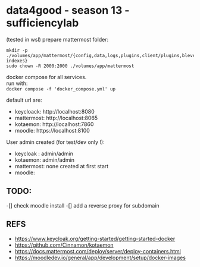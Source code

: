 # data4good - season 13 - sufficiencylab

(tested in wsl)
prepare mattermost folder:  
```
mkdir -p ./volumes/app/mattermost/{config,data,logs,plugins,client/plugins,bleve-indexes}
sudo chown -R 2000:2000 ./volumes/app/mattermost
```

docker compose for all services.  
run with:  
` docker compose -f 'docker_compose.yml' up `

default url are:
- keycloack: http://localhost:8080
- mattermost: http://localhost:8065
- kotaemon: http://localhost:7860
- moodle: https://localhost:8100

User admin created (for test/dev only !):
- keycloak : admin/admin
- kotaemon: admin/admin
- mattermost: none created at first start
- moodle: 

## TODO:
-[] check moodle install
-[] add a reverse proxy for subdomain


## REFS
- https://www.keycloak.org/getting-started/getting-started-docker
- https://github.com/Cinnamon/kotaemon
- https://docs.mattermost.com/deploy/server/deploy-containers.html
- https://moodledev.io/general/app/development/setup/docker-images